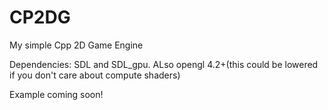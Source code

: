 # CP2DG
 My simple Cpp 2D Game Engine

Dependencies:  SDL and SDL_gpu.  ALso opengl 4.2+(this could be lowered if you don't care about compute shaders)

Example coming soon!
